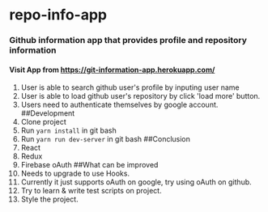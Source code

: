 # repo-info-app
### Github information app that provides profile and repository information
#### Visit App from https://git-information-app.herokuapp.com/
1. User is able to search github user's profile by inputing user name
2. User is able to load github user's repository by click 'load more' button.
3. Users need to authenticate themselves by google account.
##Development
1. Clone project
2. Run `yarn install` in git bash
3. Run `yarn run dev-server` in git bash
##Conclusion
1. React
2. Redux
3. Firebase oAuth
##What can be improved
1. Needs to upgrade to use Hooks.
2. Currently it just supports oAuth on google, try using oAuth on github.
3. Try to learn & write test scripts on project. 
4. Style the project.